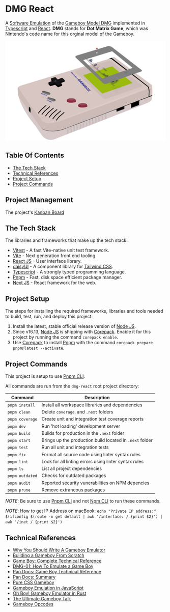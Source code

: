 # DMG React

A [Software Emulation](https://en.wikipedia.org/wiki/Emulator) of the [Gameboy Model DMG](https://gbhwdb.gekkio.fi/consoles/dmg/G01176542.html) implemented in [Typescript](https://www.typescriptlang.org/) and [React](https://react.dev/). **DMG** stands for **Dot Matrix Game**, which was Nintendo's code name for this orginal model of the Gameboy.

![Gameboy Picture](/assets/gameboy.jpg "A picture of the Nintendo Gameboy Model DMG01")

## Table Of Contents
- [The Tech Stack](#the-tech-stack)
- [Technical References](#technical-references)
- [Project Setup](#project-setup)
- [Project Commands](#project-commands)

## Project Management
The project's [Kanban Board](https://github.com/orgs/teloslogic/projects/8/views/1)

## The Tech Stack
The libraries and frameworks that make up the tech stack:

- [Vitest](https://vitest.dev/) - A fast Vite-native unit test framework.
- [Vite](https://vitejs.dev/) - Next generation front end tooling.
- [React JS](https://reactjs.org) - User interface library.
- [daisyUI](https://daisyui.com/) - A component library for [Tailwind CSS](https://tailwindcss.com/).
- [Typescript](https://www.typescriptlang.org) - A strongly typed programming language.
- [Pnpm](https://pnpm.io/) - Fast, disk space efficient package manager.
- [Next JS](https://nextjs.org/) - React framework for the web.

## Project Setup
The steps for installing the required frameworks, libraries and tools needed to build, test, run, and deploy this project:

1. Install the latest, stable official release version of [Node JS](https://nodejs.org/).
2. Since v16.13, [Node JS](https://nodejs.org/) is shipping with [Corepack](https://nodejs.org/api/corepack.html). Enable it for this project by running the command `corepack enable`.
3. Use [Corepack](https://nodejs.org/api/corepack.html) to install [Pnpm](https://pnpm.io/) with the command `corepack prepare pnpm@latest --activate`.

## Project Commands
This project is setup to use [Pnpm CLI](https://pnpm.io/pnpm-cli).

All commands are run from the `dmg-react` root project directory:

| Command          | Description                                              |
| ---------------- | -------------------------------------------------------- |
| `pnpm install`   | Install all workspace libraries and dependencies         |
| `pnpm clean`     | Delete `coverage`, and `.next` folders                   |
| `pnpm coverage`  | Create unit and integration test coverage reports        |
| `pnpm dev`       | Run 'hot loading' development server                     |
| `pnpm build`     | Builds for production in the `.next` folder              |
| `pnpm start`     | Brings up the production build located in `.next` folder |
| `pnpm test`      | Run all unit and integration tests                       |
| `pnpm fix`       | Format all source code using linter syntax rules         |
| `pnpm lint`      | Look for all linting errors using linter syntax rules    |
| `pnpm ls`        | List all project dependencies                            |
| `pnpm outdated`  | Checks for outdated packages                             |
| `pnpm audit`     | Reported security vunerabilities on NPM depencies        |
| `pnpm prune`     | Remove extraneous packages                               |

_NOTE_: Be sure to use [Pnpm CLI](https://pnpm.io/pnpm-cli) and not [Npm CLI](https://docs.npmjs.com/cli/v10) to run these commands.

_NOTE_: How to get IP Address on macBook: `echo "Private IP address:" $(ifconfig $(route -n get default | awk '/interface: / {print $2}') | awk '/inet / {print $2}')`

## Technical References
* [Why You Should Write A Gameboy Emulator](https://www.youtube.com/watch?v=ElwhYW5wjts)
* [Building a Gameboy From Scratch](https://raphaelstaebler.medium.com/building-a-gameboy-from-scratch-part-1-51d05496783e)
* [Game Boy: Complete Technical Reference](https://gekkio.fi/files/gb-docs/gbctr.pdf)
* [DMG-01: How To Emulate a Game Boy](https://rylev.github.io/DMG-01/)
* [Pan Docs: Game Boy Technical Reference](https://gbdev.io/pandocs/)
* [Pan Docs: Summary](http://bgb.bircd.org/pandocs.htm)
* [Pure CSS Gameboy](https://dev.to/baumannzone/pure-css-gameboy-14n3)
* [Gameboy Emulation in JavaScript](http://imrannazar.com/GameBoy-Emulation-in-JavaScript:-The-CPU)
* [Oh Boy! Gameboy Emulator in Rust](https://www.youtube.com/watch?v=B7seNuQncvU)
* [The Ultimate Gameboy Talk](https://www.youtube.com/watch?v=HyzD8pNlpwI)
* [Gameboy Opcodes](https://www.pastraiser.com/cpu/gameboy/gameboy_opcodes.html)

